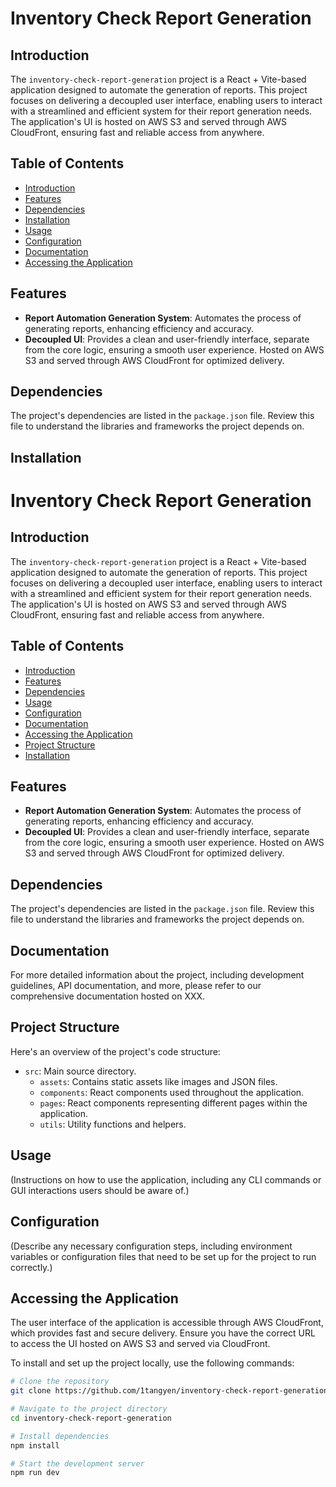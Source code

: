 # Inventory Check Report Generation

## Introduction

The `inventory-check-report-generation` project is a React + Vite-based application designed to automate the generation of reports. This project focuses on delivering a decoupled user interface, enabling users to interact with a streamlined and efficient system for their report generation needs. The application's UI is hosted on AWS S3 and served through AWS CloudFront, ensuring fast and reliable access from anywhere.

## Table of Contents

- [Introduction](#introduction)
- [Features](#features)
- [Dependencies](#dependencies)
- [Installation](#installation)
- [Usage](#usage)
- [Configuration](#configuration)
- [Documentation](#documentation)
- [Accessing the Application](#accessing-the-application)

## Features

- **Report Automation Generation System**: Automates the process of generating reports, enhancing efficiency and accuracy.
- **Decoupled UI**: Provides a clean and user-friendly interface, separate from the core logic, ensuring a smooth user experience. Hosted on AWS S3 and served through AWS CloudFront for optimized delivery.

## Dependencies

The project's dependencies are listed in the `package.json` file. Review this file to understand the libraries and frameworks the project depends on.

## Installation
# Inventory Check Report Generation

## Introduction

The `inventory-check-report-generation` project is a React + Vite-based application designed to automate the generation of reports. This project focuses on delivering a decoupled user interface, enabling users to interact with a streamlined and efficient system for their report generation needs. The application's UI is hosted on AWS S3 and served through AWS CloudFront, ensuring fast and reliable access from anywhere.

## Table of Contents

- [Introduction](#introduction)
- [Features](#features)
- [Dependencies](#dependencies)
- [Usage](#usage)
- [Configuration](#configuration)
- [Documentation](#documentation)
- [Accessing the Application](#accessing-the-application)
- [Project Structure](#project-structure)
- [Installation](#installation)

## Features

- **Report Automation Generation System**: Automates the process of generating reports, enhancing efficiency and accuracy.
- **Decoupled UI**: Provides a clean and user-friendly interface, separate from the core logic, ensuring a smooth user experience. Hosted on AWS S3 and served through AWS CloudFront for optimized delivery.

## Dependencies

The project's dependencies are listed in the `package.json` file. Review this file to understand the libraries and frameworks the project depends on.

## Documentation

For more detailed information about the project, including development guidelines, API documentation, and more, please refer to our comprehensive documentation hosted on XXX.

## Project Structure

Here's an overview of the project's code structure:

- `src`: Main source directory.
  - `assets`: Contains static assets like images and JSON files.
  - `components`: React components used throughout the application.
  - `pages`: React components representing different pages within the application.
  - `utils`: Utility functions and helpers.

## Usage

(Instructions on how to use the application, including any CLI commands or GUI interactions users should be aware of.)

## Configuration

(Describe any necessary configuration steps, including environment variables or configuration files that need to be set up for the project to run correctly.)

## Accessing the Application

The user interface of the application is accessible through AWS CloudFront, which provides fast and secure delivery. Ensure you have the correct URL to access the UI hosted on AWS S3 and served via CloudFront.


To install and set up the project locally, use the following commands:

```bash
# Clone the repository
git clone https://github.com/1tangyen/inventory-check-report-generation.git

# Navigate to the project directory
cd inventory-check-report-generation

# Install dependencies
npm install

# Start the development server
npm run dev

